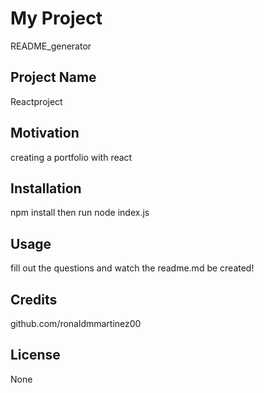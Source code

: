 # My Project
README_generator
## Project Name

Reactproject

## Motivation

creating a portfolio with react

## Installation

npm install then run node index.js 

## Usage
fill out the questions and watch the readme.md be created!

## Credits

github.com/ronaldmmartinez00

## License

None